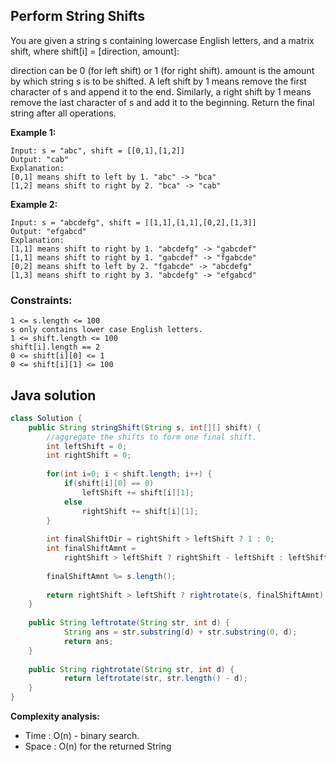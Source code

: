 ## Perform String Shifts
You are given a string s containing lowercase English letters, and a matrix shift, where shift[i] = [direction, amount]:

direction can be 0 (for left shift) or 1 (for right shift). 
amount is the amount by which string s is to be shifted.
A left shift by 1 means remove the first character of s and append it to the end.
Similarly, a right shift by 1 means remove the last character of s and add it to the beginning.
Return the final string after all operations.

 

**Example 1:**
```
Input: s = "abc", shift = [[0,1],[1,2]]
Output: "cab"
Explanation: 
[0,1] means shift to left by 1. "abc" -> "bca"
[1,2] means shift to right by 2. "bca" -> "cab"
```

**Example 2:**
```
Input: s = "abcdefg", shift = [[1,1],[1,1],[0,2],[1,3]]
Output: "efgabcd"
Explanation:  
[1,1] means shift to right by 1. "abcdefg" -> "gabcdef"
[1,1] means shift to right by 1. "gabcdef" -> "fgabcde"
[0,2] means shift to left by 2. "fgabcde" -> "abcdefg"
[1,3] means shift to right by 3. "abcdefg" -> "efgabcd"
```

### Constraints:
```
1 <= s.length <= 100
s only contains lower case English letters.
1 <= shift.length <= 100
shift[i].length == 2
0 <= shift[i][0] <= 1
0 <= shift[i][1] <= 100
```

## Java solution
```java
class Solution {
    public String stringShift(String s, int[][] shift) {
        //aggregate the shifts to form one final shift.
        int leftShift = 0;
        int rightShift = 0;
        
        for(int i=0; i < shift.length; i++) {
            if(shift[i][0] == 0)
                leftShift += shift[i][1];
            else
                rightShift += shift[i][1];
        }
        
        int finalShiftDir = rightShift > leftShift ? 1 : 0;
        int finalShiftAmnt = 
            rightShift > leftShift ? rightShift - leftShift : leftShift - rightShift;
        
        finalShiftAmnt %= s.length();
        
        return rightShift > leftShift ? rightrotate(s, finalShiftAmnt) : leftrotate(s, finalShiftAmnt);
    }
    
    public String leftrotate(String str, int d) { 
            String ans = str.substring(d) + str.substring(0, d); 
            return ans; 
    } 
  
    public String rightrotate(String str, int d) { 
            return leftrotate(str, str.length() - d); 
    } 
}
```

**Complexity analysis:**
* Time : O(n) - binary search.
* Space : O(n) for the returned String